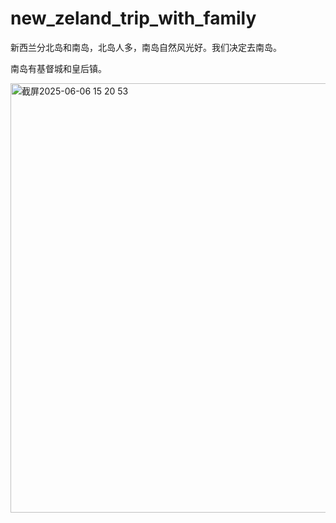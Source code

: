# new_zeland_trip_with_family

新西兰分北岛和南岛，北岛人多，南岛自然风光好。我们决定去南岛。

南岛有基督城和皇后镇。

<img width="687" alt="截屏2025-06-06 15 20 53" src="https://github.com/user-attachments/assets/986dff6f-15ca-4ed8-b416-5a31ac9e4884" />

